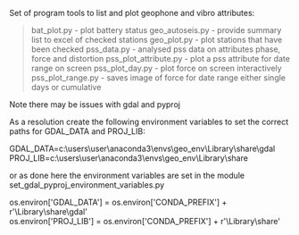 Set of program tools to list and plot geophone and vibro attributes:   
>   bat_plot.py - plot battery status
>   geo_autoseis.py - provide summary list to excel of checked stations
>   geo_plot.py - plot stations that have been checked
>   pss_data.py - analysed pss data on attributes phase, force and distortion
>   pss_plot_attribute.py - plot a pss attribute for date range on screen
>   pss_plot_day.py - plot force on screen interactively
>   pss_plot_range.py - saves image of force for date range either single days or cumulative

Note there may be issues with gdal and pyproj

As a resolution create the following environment variables to set the correct paths for GDAL_DATA and PROJ_LIB:

GDAL_DATA=c:\users\user\anaconda3\envs\geo_env\Library\share\gdal   
PROJ_LIB=c:\users\user\anaconda3\envs\geo_env\Library\share

or as done here the environment variables are set in the module set_gdal_pyproj_environment_variables.py

   os.environ['GDAL_DATA'] = os.environ['CONDA_PREFIX'] + r'\Library\share\gdal'   
   os.environ['PROJ_LIB'] = os.environ['CONDA_PREFIX'] + r'\Library\share'

